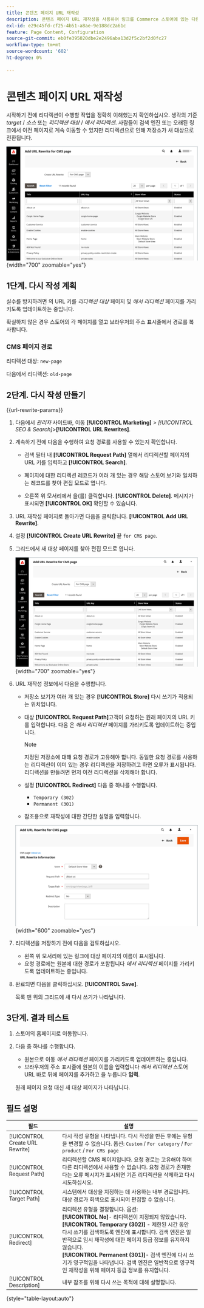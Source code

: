 ```yaml
---
title: 콘텐츠 페이지 URL 재작성
description: 콘텐츠 페이지 URL 재작성을 사용하여 링크를 Commerce 스토어에 있는 다른 콘텐츠 페이지의 URL로 리디렉션하는 방법에 대해 알아봅니다.
exl-id: e29c45fd-cf25-4b51-a8ae-9e188dc2a61c
feature: Page Content, Configuration
source-git-commit: eb0fe395020dbe2e2496aba13d2f5c2bf2d0fc27
workflow-type: tm+mt
source-wordcount: '602'
ht-degree: 0%

---
```


# 콘텐츠 페이지 URL 재작성

시작하기 전에 리디렉션이 수행할 작업을 정확히 이해했는지 확인하십시오. 생각의 기준 _target_ / _소스_ 또는 _리디렉션 대상_ / _에서 리디렉션_. 사람들이 검색 엔진 또는 오래된 링크에서 이전 페이지로 계속 이동할 수 있지만 리디렉션으로 인해 저장소가 새 대상으로 전환됩니다.

![URL 재작성 - CMS 페이지](./assets/url-rewrite-cms-page.png){width="700" zoomable="yes"}

## 1단계. 다시 작성 계획

실수를 방지하려면 의 URL 키를 _리디렉션 대상_ 페이지 및 _에서 리디렉션_ 페이지를 가리키도록 업데이트하는 중입니다.

확실하지 않은 경우 스토어의 각 페이지를 열고 브라우저의 주소 표시줄에서 경로를 복사합니다.

### CMS 페이지 경로

리디렉션 대상: `new-page`

다음에서 리디렉션: `old-page`

## 2단계. 다시 작성 만들기

{{url-rewrite-params}}

1. 다음에서 _관리자_ 사이드바, 이동 **[!UICONTROL Marketing]** > _[!UICONTROL SEO & Search]_>**[!UICONTROL URL Rewrites]**.

1. 계속하기 전에 다음을 수행하여 요청 경로를 사용할 수 있는지 확인합니다.

   - 검색 필터 내 **[!UICONTROL Request Path]** 열에서 리디렉션할 페이지의 URL 키를 입력하고 **[!UICONTROL Search]**.

   - 페이지에 대한 리디렉션 레코드가 여러 개 있는 경우 해당 스토어 보기와 일치하는 레코드를 찾아 편집 모드로 엽니다.

   - 오른쪽 위 모서리에서 을(를) 클릭합니다. **[!UICONTROL Delete]**. 메시지가 표시되면 **[!UICONTROL OK]** 확인할 수 있습니다.

1. URL 재작성 페이지로 돌아가면 다음을 클릭합니다. **[!UICONTROL Add URL Rewrite]**.

1. 설정 **[!UICONTROL Create URL Rewrite]** 끝 `for CMS page`.

1. 그리드에서 새 대상 페이지를 찾아 편집 모드로 엽니다.

   ![URL 재작성 추가 - CMS용 페이지](./assets/url-rewrite-cms-page-add.png){width="700" zoomable="yes"}

1. URL 재작성 정보에서 다음을 수행합니다.

   - 저장소 보기가 여러 개 있는 경우 **[!UICONTROL Store]** 다시 쓰기가 적용되는 위치입니다.

   - 대상 **[!UICONTROL Request Path]**&#x200B;고객이 요청하는 원래 페이지의 URL 키를 입력합니다. 다음 은 _에서 리디렉션_ 페이지를 가리키도록 업데이트하는 중입니다.

     >[!NOTE]
     >
     >지정된 저장소에 대해 요청 경로가 고유해야 합니다. 동일한 요청 경로를 사용하는 리디렉션이 이미 있는 경우 리디렉션을 저장하려고 하면 오류가 표시됩니다. 리디렉션을 만들려면 먼저 이전 리디렉션을 삭제해야 합니다.

   - 설정 **[!UICONTROL Redirect]** 다음 중 하나를 수행합니다.

      - `Temporary (302)`
      - `Permanent (301)`

   - 참조용으로 재작성에 대한 간단한 설명을 입력합니다.

   ![URL 재작성 정보](./assets/url-rewrite-cms-page-information.png){width="600" zoomable="yes"}

1. 리디렉션을 저장하기 전에 다음을 검토하십시오.

   - 왼쪽 위 모서리에 있는 링크에 대상 페이지의 이름이 표시됩니다.
   - 요청 경로에는 원본에 대한 경로가 포함됩니다 _에서 리디렉션_ 페이지를 가리키도록 업데이트하는 중입니다.

1. 완료되면 다음을 클릭하십시오. **[!UICONTROL Save]**.

   목록 맨 위의 그리드에 새 다시 쓰기가 나타납니다.

## 3단계. 결과 테스트

1. 스토어의 홈페이지로 이동합니다.

1. 다음 중 하나를 수행합니다.

   - 원본으로 이동 _에서 리디렉션_ 페이지를 가리키도록 업데이트하는 중입니다.
   - 브라우저의 주소 표시줄에 원본의 이름을 입력합니다 _에서 리디렉션_ 스토어 URL 바로 뒤에 페이지를 추가하고 을 누릅니다 **입력**.

   원래 페이지 요청 대신 새 대상 페이지가 나타납니다.

## 필드 설명

| 필드 | 설명 |
|--- |--- |
| [!UICONTROL Create URL Rewrite] | 다시 작성 유형을 나타냅니다. 다시 작성을 만든 후에는 유형을 변경할 수 없습니다. 옵션: `Custom` / `For category` / `For product` / `For CMS page` |
| [!UICONTROL Request Path] | 리디렉션할 CMS 페이지입니다. 요청 경로는 고유해야 하며 다른 리디렉션에서 사용할 수 없습니다. 요청 경로가 존재한다는 오류 메시지가 표시되면 기존 리디렉션을 삭제하고 다시 시도하십시오. |
| [!UICONTROL Target Path] | 시스템에서 대상을 지정하는 데 사용하는 내부 경로입니다. 대상 경로가 회색으로 표시되어 편집할 수 없습니다. |
| [!UICONTROL Redirect] | 리디렉션 유형을 결정합니다. 옵션: <br/>**[!UICONTROL No]**- 리디렉션이 지정되지 않았습니다.<br/>**[!UICONTROL Temporary (302)]** - 제한된 시간 동안 다시 쓰기를 검색하도록 엔진에 표시합니다. 검색 엔진은 일반적으로 임시 재작성에 대한 페이지 등급 정보를 유지하지 않습니다. <br/>**[!UICONTROL Permanent (301)]**- 검색 엔진에 다시 쓰기가 영구적임을 나타냅니다. 검색 엔진은 일반적으로 영구적인 재작성을 위해 페이지 등급 정보를 유지합니다. |
| [!UICONTROL Description] | 내부 참조를 위해 다시 쓰는 목적에 대해 설명합니다. |

{style="table-layout:auto"}
